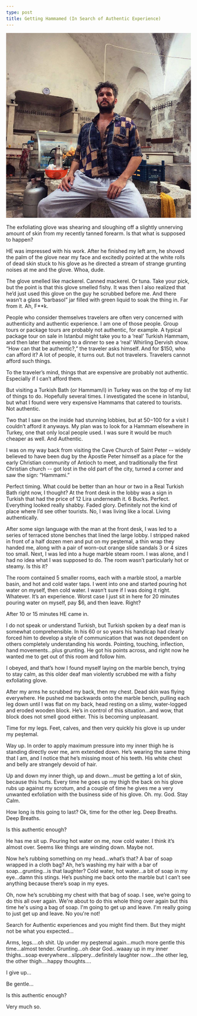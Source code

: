 ```yaml
---
type: post
title: Getting Hammamed (In Search of Authentic Experience)
---
```

![Hammamed](/images/hammamed.jpg)

The exfoliating glove was shearing and sloughing off a slightly unnerving amount of skin from my recently tanned forearm. Is that what is supposed to happen? 

HE was impressed with his work. After he finished my left arm, he shoved the palm of the glove near my face and excitedly pointed at the white rolls of dead skin stuck to his glove as he directed a stream of strange grunting noises at me and the glove. Whoa, dude.

The glove smelled like mackerel. Canned mackerel. Or tuna. Take your pick, but the point is that this glove smelled fishy. It was then I also realized that he’d just used this glove on the guy he scrubbed before me. And there wasn’t a glass “barbasol” jar filled with green liquid to soak the thing in. Far from it. Ah, F**k. 

People who consider themselves travelers are often very concerned with authenticity and authentic experience. I am one of those people. Group tours or package tours are probably not authentic, for example. A typical package tour on sale in Istanbul might take you to a ‘real’ Turkish Hammam, and then later that evening to a dinner to see a ‘real’ Whirling Dervish show. “How can that be authentic?,” the traveler asks himself. And for $150, who can afford it? A lot of people, it turns out. But not travelers. Travelers cannot afford such things. 

To the traveler’s mind, things that are expensive are probably not authentic. Especially if I can’t afford them.

But visiting a Turkish Bath (or Hammam/i) in Turkey was on the top of my list of things to do. Hopefully several times. I investigated the scene in Istanbul, but what I found were very expensive Hammams that catered to tourists. Not authentic. 

Two that I saw on the inside had stunning lobbies, but at $50-$100 for a visit I couldn’t afford it anyways. My plan was to look for a Hammam elsewhere in Turkey, one that only local people used. I was sure it would be much cheaper as well. And Authentic.

I was on my way back from visiting the Cave Church of Saint Peter -- widely believed to have been dug by the Apostle Peter himself as a place for the early Christian community of Antioch to meet, and traditionally the first Christian church -- got lost in the old part of the city, turned a corner and saw the sign: “Hammami.”

Perfect timing. What could be better than an hour or two in a Real Turkish Bath right now, I thought? At the front desk in the lobby was a sign in Turkish that had the price of 12 Lira underneath it. 6 Bucks. Perfect. Everything looked really shabby. Faded glory. Definitely not the kind of place where I’d see other tourists. No, I was living like a local. Living authentically.

After some sign language with the man at the front desk, I was led to a series of terraced stone benches that lined the large lobby. I stripped naked in front of a half dozen men and put on my peştemal, a thin wrap they handed me, along with a pair of worn-out orange slide sandals 3 or 4 sizes too small. Next, I was led into a huge marble steam room. I was alone, and I had no idea what I was supposed to do. The room wasn’t particularly hot or steamy. Is this it? 

The room contained 5 smaller rooms, each with a marble stool, a marble basin, and hot and cold water taps. I went into one and started pouring hot water on myself, then cold water. I wasn’t sure if I was doing it right. Whatever. It’s an experience. Worst case I just sit in here for 20 minutes pouring water on myself, pay $6, and then leave. Right?

After 10 or 15 minutes HE came in.

I do not speak or understand Turkish, but Turkish spoken by a deaf man is somewhat comprehensible. In his 60 or so years his handicap had clearly forced him to develop a style of communication that was not dependent on others completely understanding his words. Pointing, touching, inflection, hand movements...plus grunting. He got his points across, and right now he wanted me to get out of this room and follow him.

I obeyed, and that’s how I found myself laying on the marble bench, trying to stay calm, as this older deaf man violently scrubbed me with a fishy exfoliating glove. 

After my arms he scrubbed my back, then my chest. Dead skin was flying everywhere. He pushed me backwards onto the marble bench, pulling each leg down until I was flat on my back, head resting on a slimy, water-logged and eroded wooden block. He’s in control of this situation...and wow, that block does not smell good either. This is becoming unpleasant.

Time for my legs. Feet, calves, and then very quickly his glove is up under my peştemal.

Way up. In order to apply maximum pressure into my inner thigh he is standing directly over me, arm extended down. He’s wearing the same thing that I am, and I notice that he’s missing most of his teeth. His white chest and belly are strangely devoid of hair. 

Up and down my inner thigh, up and down…must be getting a lot of skin, because this hurts. Every time he goes up my thigh the back on his glove rubs up against my scrotum, and a couple of time he gives me a very unwanted exfoliation with the business side of his glove. Oh. my. God. Stay Calm.

How long is this going to last? Ok, time for the other leg. Deep Breaths. Deep Breaths. 

Is this authentic enough?

He has me sit up. Pouring hot water on me, now cold water. I think it’s almost over. Seems like things are winding down. Maybe not.

Now he’s rubbing something on my head...what’s that? A bar of soap wrapped in a cloth bag? Ah, he’s washing my hair with a bar of soap...grunting...is that laughter? Cold water, hot water...a bit of soap in my eye...damn this stings. He’s pushing me back onto the marble but I can’t see anything because there’s soap in my eyes. 

Oh, now he’s scrubbing my chest with that bag of soap. I see, we’re going to do this all over again. We're about to do this whole thing over again but this time he's using a bag of soap. I'm going to get up and leave. I'm really going to just get up and leave. No you're not! 

Search for Authentic experiences and you might find them. But they might not be what you expected...

Arms, legs….oh shit. Up under my peştemal again...much more gentle this time...almost tender. Grunting…oh dear God…waaay up in my inner thighs...soap everywhere...slippery…definitely laughter now….the other leg, the other thigh….happy thoughts….

I give up…

Be gentle...

Is this authentic enough?

Very much so.
